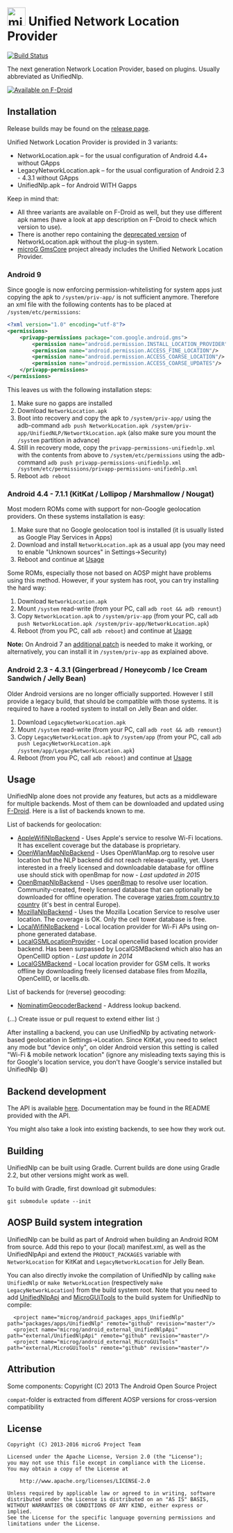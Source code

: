 <img src="http://i.imgur.com/hXY4lcC.png" height="42px" alt="microG" /> Unified Network Location Provider
==========
[![Build Status](https://travis-ci.org/microg/android_packages_apps_UnifiedNlp.svg?branch=master)](https://travis-ci.org/microg/android_packages_apps_UnifiedNlp)

The next generation Network Location Provider, based on plugins. Usually abbreviated as UnifiedNlp.

[![Available on F-Droid](https://f-droid.org/wiki/images/c/c4/F-Droid-button_available-on.png)](https://f-droid.org/repository/browse/?fdid=com.google.android.gms)

Installation
------------
Release builds may be found on the [release page](https://github.com/microg/android_packages_apps_UnifiedNlp/releases).

Unified Network Location Provider is provided in 3 variants:
* NetworkLocation.apk – for the usual configuration of Android 4.4+ without GApps
* LegacyNetworkLocation.apk – for the usual configuration of Android 2.3 - 4.3.1 without GApps
* UnifiedNlp.apk – for Android WITH Gapps

Keep in mind that:
* All three variants are available on F-Droid as well, but they use different apk names (have a look at app description on F-Droid to check which version to use).
* There is another repo containing the [deprecated version](https://github.com/microg/NetworkLocation) of NetworkLocation.apk without the plug-in system.
* [microG GmsCore](https://github.com/microg/android_packages_apps_GmsCore/wiki) project already includes the Unified Network Location Provider.

### Android 9
Since google is now enforcing permission-whitelisting for system apps just copying the apk to `/system/priv-app/` is not sufficient anymore. Therefore an xml file with the following contents has to be placed at `/system/etc/permissions`:
```xml
<?xml version="1.0" encoding="utf-8"?>
<permissions>
    <privapp-permissions package="com.google.android.gms">
        <permission name="android.permission.INSTALL_LOCATION_PROVIDER"/>
        <permission name="android.permission.ACCESS_FINE_LOCATION"/>
        <permission name="android.permission.ACCESS_COARSE_LOCATION"/>
        <permission name="android.permission.ACCESS_COARSE_UPDATES"/>
    </privapp-permissions>
</permissions>
```
This leaves us with the following installation steps:

1. Make sure no gapps are installed
2. Download `NetworkLocation.apk`
3. Boot into recovery and copy the apk to `/system/priv-app/` using the adb-command `adb push NetworkLocation.apk /system/priv-app/UnifiedNLP/NetwortkLocation.apk` (also make sure you mount the `/system` partition in advance)
4. Still in recovery mode, copy the `privapp-permissions-unifiednlp.xml` with the contents from above to `/system/etc/permissions` using the adb-command `adb push privapp-permissions-unifiednlp.xml /system/etc/permissions/privapp-permissions-unifiednlp.xml`
5. Reboot `adb reboot`


### Android 4.4 - 7.1.1 (KitKat / Lollipop / Marshmallow / Nougat)
Most modern ROMs come with support for non-Google geolocation providers. On these systems installation is easy:

1. Make sure that no Google geolocation tool is installed (it is usually listed as Google Play Services in Apps)
2. Download and install `NetworkLocation.apk` as a usual app (you may need to enable "Unknown sources" in Settings->Security)
3. Reboot and continue at [Usage](#usage)

Some ROMs, especially those not based on AOSP might have problems using this method. However, if your system has root, you can try installing the hard way:

1. Download `NetworkLocation.apk`
2. Mount `/system` read-write (from your PC, call `adb root && adb remount`)
3. Copy `NetworkLocation.apk` to `/system/priv-app` (from your PC, call `adb push NetworkLocation.apk /system/priv-app/NetworkLocation.apk`)
4. Reboot (from you PC, call `adb reboot`) and continue at [Usage](#usage)

**Note:** On Android 7 an [additional patch](https://github.com/microg/android_packages_apps_UnifiedNlp/blob/master/patches/android_frameworks_base-N.patch) is needed to make it working, or alternatively, you can install it in `/system/priv-app` as explained above.

### Android 2.3 - 4.3.1 (Gingerbread / Honeycomb / Ice Cream Sandwich / Jelly Bean)
Older Android versions are no longer officially supported. However I still provide a legacy build, that should be compatible with those systems.
It is required to have a rooted system to install on Jelly Bean and older.

1. Download `LegacyNetworkLocation.apk`
2. Mount `/system` read-write (from your PC, call `adb root && adb remount`)
3. Copy `LegacyNetworkLocation.apk` to `/system/app` (from your PC, call `adb push LegacyNetworkLocation.apk /system/app/LegacyNetworkLocation.apk`)
4. Reboot (from you PC, call `adb reboot`) and continue at [Usage](#usage)


Usage
-----
UnifiedNlp alone does not provide any features, but acts as a middleware for multiple backends. Most of them can be downloaded and updated using [F-Droid](https://f-droid.org).
Here is a list of backends known to me.

List of backends for geolocation:
* [AppleWifiNlpBackend](https://github.com/microg/AppleWifiNlpBackend) - Uses Apple's service to resolve Wi-Fi locations. It has excellent coverage but the database is proprietary.
* [OpenWlanMapNlpBackend](https://github.com/microg/OpenWlanMapNlpBackend) - Uses OpenWlanMap.org to resolve user location but the NLP backend did not reach release-quality, yet. Users interested in a freely licensed and downloadable database for offline use should stick with openBmap for now - *Last updated in 2015*
* [OpenBmapNlpBackend](https://github.com/wish7code/org.openbmap.unifiedNlpProvider) - Uses [openBmap](https://radiocells.org/) to resolve user location. Community-created, freely licensed database that can optionally be downloaded for offline operation. The coverage [varies from country to country](https://radiocells.org/stats/countries) (it's best in central Europe).
* [MozillaNlpBackend](https://github.com/microg/IchnaeaNlpBackend) - Uses the Mozilla Location Service to resolve user location. The coverage is OK. Only the cell tower database is free.
* [LocalWifiNlpBackend](https://github.com/n76/wifi_backend) - Local location provider for Wi-Fi APs using on-phone generated database.
* [LocalGSMLocationProvider](https://github.com/rtreffer/LocalGSMLocationProvider) - Local opencellid based location provider backend. Has been surpassed by LocalGSMBackend which also has an OpenCellID option - *Last update in 2014*
* [LocalGSMBackend](https://github.com/n76/Local-GSM-Backend) - Local location provider for GSM cells. It works offline by downloading freely licensed database files from Mozilla, OpenCellID, or lacells.db.

List of backends for (reverse) geocoding:
* [NominatimGeocoderBackend](https://github.com/microg/NominatimGeocoderService) - Address lookup backend.

(...) Create issue or pull request to extend either list :)

After installing a backend, you can use UnifiedNlp by activating network-based geolocation in Settings->Location. 
Since KitKat, you need to select any mode but "device only", on older Android version this setting is called "Wi-Fi & mobile network location" 
(ignore any misleading texts saying this is for Google's location service, you don't have Google's service installed but UnifiedNlp :smile:) 

Backend development
-------------------
The API is available [here](https://github.com/microg/android_external_UnifiedNlpApi). Documentation may be found in the README provided with the API.

You might also take a look into existing backends, to see how they work out.

Building
--------
UnifiedNlp can be built using Gradle. Current builds are done using Gradle 2.2, but other versions might work as well.

To build with Gradle, first download git submodules:

	git submodule update --init

AOSP Build system integration
-----------------------------
UnifiedNlp can be build as part of Android when building an Android ROM from source.
Add this repo to your (local) manifest.xml, as well as the UnifiedNlpApi and extend the `PRODUCT_PACKAGES` variable with `NetworkLocation` for KitKat and `LegacyNetworkLocation` for Jelly Bean.

You can also directly invoke the compilation of UnifiedNlp by calling `make UnifiedNlp` or `make NetworkLocation` (respectively `make LegacyNetworkLocation`) from the build system root.
Note that you need to add [UnifiedNlpApi](https://github.com/microg/android_external_UnifiedNlpApi) and [MicroGUiTools](https://github.com/microg/android_external_MicroGUiTools) to the build system for UnifiedNlp to compile:
```
  <project name="microg/android_packages_apps_UnifiedNlp" path="packages/apps/UnifiedNlp" remote="github" revision="master"/>
  <project name="microg/android_external_UnifiedNlpApi" path="external/UnifiedNlpApi" remote="github" revision="master"/>
  <project name="microg/android_external_MicroGUiTools" path="external/MicroGUiTools" remote="github" revision="master"/>
```

Attribution
-----------
Some components: Copyright (C) 2013 The Android Open Source Project

`compat`-folder is extracted from different AOSP versions for cross-version compatibility

License
-------
    Copyright (C) 2013-2016 microG Project Team

    Licensed under the Apache License, Version 2.0 (the "License");
    you may not use this file except in compliance with the License.
    You may obtain a copy of the License at

        http://www.apache.org/licenses/LICENSE-2.0

    Unless required by applicable law or agreed to in writing, software
    distributed under the License is distributed on an "AS IS" BASIS,
    WITHOUT WARRANTIES OR CONDITIONS OF ANY KIND, either express or implied.
    See the License for the specific language governing permissions and
    limitations under the License.
